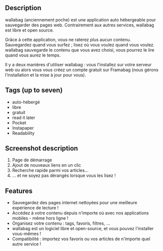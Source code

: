 ## Description
wallabag (anciennement poche) est une application auto hébergeable pour sauvegarder des pages web. Contrairement aux autres services, wallabag est libre et open source.

Grâce à cette application, vous ne raterez plus aucun contenu. Sauvegardez quand vous surfez ; lisez où vous voulez quand vous voulez. wallabag sauvegarde le contenu que vous avez choisi, vous pourrez le lire quand vous aurez le temps.

Il y a deux manières d'utiliser wallabag : vous l'installez sur votre serveur web ou alors vous vous créez un compte gratuit sur Framabag (nous gérons l'installation et la mise à jour pour vous).

## Tags (up to seven)
- auto-hébergé
- libre
- gratuit
- read it later
- Pocket
- Instapaper
- Readability

## Screenshot description
1. Page de démarrage
2. Ajout de nouveaux liens en un clic
3. Recherche rapide parmi vos articles…
4. … et ne soyez pas dérangés lorsque vous les lisez !

## Features
- Sauvegardez des pages internet nettoyées pour une meilleure expérience de lecture !
- Accédez à votre contenu depuis n'importe où avec nos applications mobiles - même hors ligne !
- Organisez votre contenu : tags, favoris, filtres, …
- wallabag est un logiciel libre et open-source, et vous pouvez l'installer vous-mêmes !
- Compatibilité : importez vos favoris ou vos articles de n'importe quel autre service !
